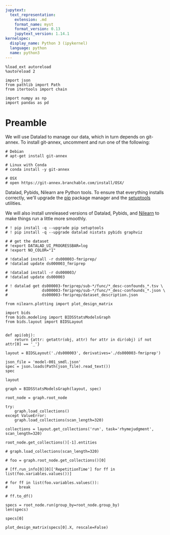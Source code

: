 ```yaml
---
jupytext:
  text_representation:
    extension: .md
    format_name: myst
    format_version: 0.13
    jupytext_version: 1.14.1
kernelspec:
  display_name: Python 3 (ipykernel)
  language: python
  name: python3
---
```


```{code-cell}
%load_ext autoreload
%autoreload 2

import json
from pathlib import Path
from itertools import chain

import numpy as np
import pandas as pd
```

# Preamble
We will use Datalad to manage our data, which in turn depends on git-annex. To install git-annex, uncomment and run one of the following:

```{code-cell}
# Debian
# apt-get install git-annex
```

```{code-cell}
# Linux with Conda
# conda install -y git-annex
```

```{code-cell}
# OSX
# open https://git-annex.branchable.com/install/OSX/
```

Datalad, Pybids, Nilearn are Python tools.
To ensure that everything installs correctly, we'll upgrade the [pip](https://pip.pypa.io/en/stable/) package manager
and the [setuptools](https://setuptools.readthedocs.io/en/latest/) utilities.

We will also install unreleased versions of Datalad, Pybids, and [Nilearn](https://nilearn.github.io/) to make things run a little more smoothly.

```{code-cell}
# ! pip install -q --upgrade pip setuptools
# ! pip install -q --upgrade datalad nistats pybids graphviz
```

```{code-cell}
# # get the dataset
# !export DATALAD_UI_PROGRESSBAR=log
# !export NO_COLOR="1"

# !datalad install -r ds000003-fmriprep/
# !datalad update ds000003_fmriprep

# !datalad install -r ds000003/
# !datalad update ds000003
```

```{code-cell}
# ! datalad get ds000003-fmriprep/sub-*/func/*_desc-confounds_*.tsv \
#               ds000003-fmriprep/sub-*/func/*_desc-confounds_*.json \
#               ds000003-fmriprep/dataset_description.json 
```

```{code-cell}
from nilearn.plotting import plot_design_matrix

import bids
from bids.modeling import BIDSStatsModelsGraph
from bids.layout import BIDSLayout


def api(obj):
    return {attr: getattr(obj, attr) for attr in dir(obj) if not attr[0] == '_'}
```

```{code-cell}
layout = BIDSLayout('./ds000003', derivatives='./ds000003-fmriprep')
```

```{code-cell}
json_file = 'model-001_smdl.json'
spec = json.loads(Path(json_file).read_text())
spec
```

```{code-cell}
layout
```

```{code-cell}
graph = BIDSStatsModelsGraph(layout, spec)
```

```{code-cell}
root_node = graph.root_node
```

```{code-cell}
try:
    graph.load_collections()
except ValueError:
    graph.load_collections(scan_length=320)
```

```{code-cell}
collections = layout.get_collections('run', task='rhymejudgment', scan_length=320)
```

```{code-cell}
root_node.get_collections()[-1].entities
```

```{code-cell}
# graph.load_collections(scan_length=320)
```

```{code-cell}
# foo = graph.root_node.get_collections()[0]
```

```{code-cell}
# [ff.run_info[0][0]['RepetitionTime'] for ff in list(foo.variables.values())]
```

```{code-cell}
# for ff in list(foo.variables.values()):
#     break
```

```{code-cell}
# ff.to_df()
```

```{code-cell}
specs = root_node.run(group_by=root_node.group_by)
len(specs)
```

```{code-cell}
specs[0]
```

```{code-cell}
plot_design_matrix(specs[0].X, rescale=False)
```
